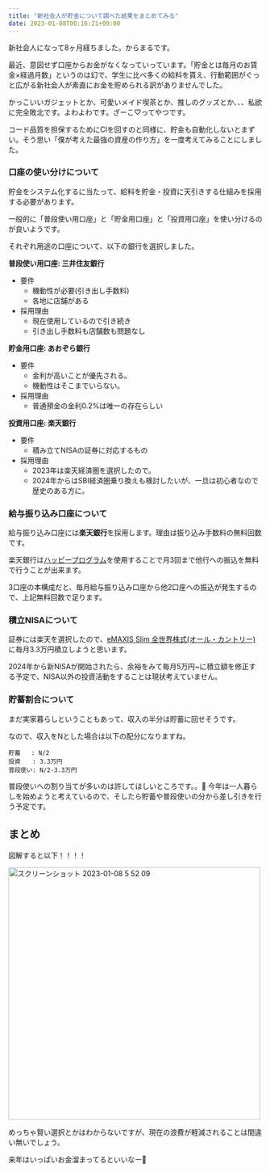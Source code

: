 ```yaml
---
title: "新社会人が貯金について調べた結果をまとめてみる"
date: 2023-01-08T00:16:21+09:00
---
```


新社会人になって8ヶ月経ちました。からまるです。

最近、意図せず口座からお金がなくなっていっています。「貯金とは毎月のお賃金×経過月数」というのは幻で、学生に比べ多くの給料を貰え、行動範囲がぐっと広がる新社会人が素直にお金を貯められる訳がありませんでした。

<!--more-->

かっこいいガジェットとか、可愛いメイド喫茶とか、推しのグッズとか、、、私欲に完全敗北です。よわよわです。ざーこ♡ってやつです。

コード品質を担保するためにCIを回すのと同様に、貯金も自動化しないとまずい。そう思い「僕が考えた最強の資産の作り方」を一度考えてみることにしました。


### 口座の使い分けについて

貯金をシステム化するに当たって、給料を貯金・投資に天引きする仕組みを採用する必要があります。

一般的に「普段使い用口座」と「貯金用口座」と「投資用口座」を使い分けるのが良いようです。

それぞれ用途の口座について、以下の銀行を選択しました。

**普段使い用口座: 三井住友銀行**
- 要件
  - 機動性が必要(引き出し手数料)
  - 各地に店舗がある
- 採用理由
  - 現在使用しているので引き続き
  - 引き出し手数料も店舗数も問題なし

**貯金用口座: あおぞら銀行**

- 要件
  - 金利が高いことが優先される。
  - 機動性はそこまでいらない。
- 採用理由
  - 普通預金の金利0.2%は唯一の存在らしい

**投資用口座: 楽天銀行**

- 要件
  - 積み立てNISAの証券に対応するもの
- 採用理由
  - 2023年は楽天経済圏を選択したので。
  - 2024年からはSBI経済圏乗り換えも検討したいが、一旦は初心者なので歴史のある方に。


### 給与振り込み口座について

給与振り込み口座には**楽天銀行**を採用します。理由は振り込み手数料の無料回数です。

楽天銀行は[ハッピープログラム](https://www.rakuten-bank.co.jp/happyprogram/)を使用することで月3回まで他行への振込を無料で行うことが出来ます。

3口座の本構成だと、毎月給与振り込み口座から他2口座への振込が発生するので、上記無料回数で足ります。


### 積立NISAについて

証券には楽天を選択したので、[eMAXIS Slim 全世界株式(オール・カントリー)](https://emaxis.jp/fund/253425.html)に毎月3.3万円積立しようと思います。

2024年から新NISAが開始されたら、余裕をみて毎月5万円~に積立額を修正する予定で、NISA以外の投資活動をすることは現状考えていません。

### 貯蓄割合について

まだ実家暮らしということもあって、収入の半分は貯蓄に回せそうです。

なので、収入をNとした場合は以下の配分になりますね。

```
貯蓄   : N/2
投資　　: 3.3万円
普段使い: N/2-3.3万円
```

普段使いへの割り当てが多いのは許してほしいところです。。🥺
今年は一人暮らしを始めようと考えているので、そしたら貯蓄や普段使いの分から差し引きを行う予定です。


## まとめ

図解すると以下！！！！

<img width="500" alt="スクリーンショット 2023-01-08 5 52 09" src="https://user-images.githubusercontent.com/38310693/211169894-bf748d95-8c72-48db-a61c-29be1bbd5177.png">


めっちゃ賢い選択とかはわからないですが、現在の浪費が軽減されることは間違い無いでしょう。

来年はいっぱいお金溜まってるといいなー🍼
